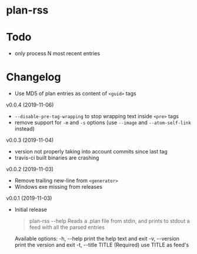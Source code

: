 # plan-rss

# Todo

- only process N most recent entries

# Changelog

- Use MD5 of plan entries as content of `<guid>` tags

v0.0.4 (2019-11-06)

- `--disable-pre-tag-wrapping` to stop wrapping text inside `<pre>` tags
- remove support for `-m` and `-s` options (use `--image` and `--atom-self-link`
  instead)

v0.0.3 (2019-11-04)

- version not properly taking into account commits since last tag
- travis-ci built binaries are crashing

v0.0.2 (2019-11-03)

- Remove trailing new-line from `<generator>`
- Windows exe missing from releases

v0.0.1 (2019-11-03)

- Initial release

    > plan-rss --help
    Reads a .plan file from stdin, and prints to stdout a feed with all the parsed entries

    Available options:
      -h, --help               print the help text and exit
      -v, --version            print the version and exit
      -t, --title TITLE (Required)                           use TITLE as feed's <title>
      -l, --link LINK (Required)                           use LINK as feed's <link>
      -m, --image IMAGE        use IMAGE as feed's image <url>
      -s, --atom-link-self SELF                           use SELF as feed's atom:link with rel=self
